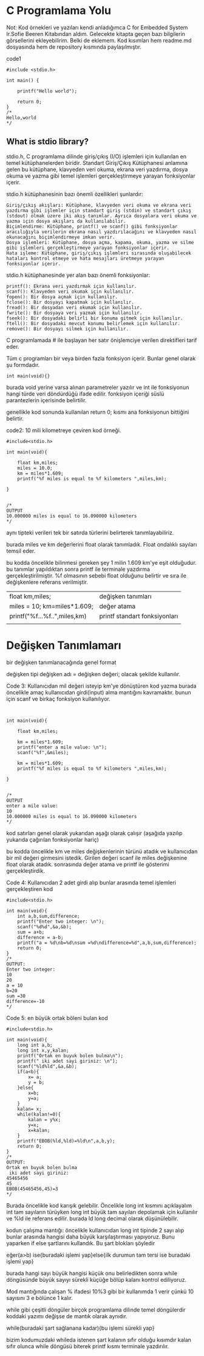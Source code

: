 # C Programlama Yolu


Not: Kod örnekleri ve yazıları kendi anladığımca C for Embedded System Ir.Sofie Beeren Kitabından aldım.
Gelecekte kitapta geçen bazı bilgilerin görsellerini ekleyebilirim. Belki de eklemem.
Kod kısımları hem readme.md dosyasında hem de repository kısmında paylaşılmıştır.

code1
````
#include <stdio.h>

int main() {
    
    printf("Hello world");

    return 0;
}
/*
Hello,world
*/

````


What is stdio library?
---
stdio.h, C programlama dilinde giriş/çıkış (I/O) işlemleri için kullanılan en temel kütüphanelerden biridir. Standart Giriş/Çıkış Kütüphanesi anlamına gelen bu kütüphane, klavyeden veri okuma, ekrana veri yazdırma, dosya okuma ve yazma gibi temel işlemleri gerçekleştirmeye yarayan fonksiyonlar içerir.

stdio.h kütüphanesinin bazı önemli özellikleri şunlardır:

    Giriş/çıkış akışları: Kütüphane, klavyeden veri okuma ve ekrana veri yazdırma gibi işlemler için standart giriş (stdin) ve standart çıkış (stdout) olmak üzere iki akış tanımlar. Ayrıca dosyalara veri okuma ve yazma için dosya akışları da kullanılabilir.
    Biçimlendirme: Kütüphane, printf() ve scanf() gibi fonksiyonlar aracılığıyla verilerin ekrana nasıl yazdırılacağını ve klavyeden nasıl okunacağını biçimlendirmeye imkan verir.
    Dosya işlemleri: Kütüphane, dosya açma, kapama, okuma, yazma ve silme gibi işlemleri gerçekleştirmeye yarayan fonksiyonlar içerir.
    Hata işleme: Kütüphane, giriş/çıkış işlemleri sırasında oluşabilecek hataları kontrol etmeye ve hata mesajları üretmeye yarayan fonksiyonlar içerir.

stdio.h kütüphanesinde yer alan bazı önemli fonksiyonlar:

    printf(): Ekrana veri yazdırmak için kullanılır.
    scanf(): Klavyeden veri okumak için kullanılır.
    fopen(): Bir dosya açmak için kullanılır.
    fclose(): Bir dosyayı kapatmak için kullanılır.
    fread(): Bir dosyadan veri okumak için kullanılır.
    fwrite(): Bir dosyaya veri yazmak için kullanılır.
    fseek(): Bir dosyadaki belirli bir konuma gitmek için kullanılır.
    ftell(): Bir dosyadaki mevcut konumu belirlemek için kullanılır.
    remove(): Bir dosyayı silmek için kullanılır.


C  programlamada # ile başlayan her satır önişlemciye verilen direktifleri tarif eder.


Tüm c programları bir veya birden fazla fonksiyon içerir. Bunlar genel olarak şu formdadır.

````
int main(void){}
````
burada void yerine varsa alınan parametreler yazılır ve int ile fonksiyonun hangi türde veri döndürdüğü ifade edilir.
fonksiyon içeriği süslü parantezlerin içerisinde belirtilir.

genellikle kod sonunda kullanılan return 0; kısmı ana fonksiyonun bittiğini belirtir.


code2: 10 mili kilometreye çeviren kod örneği.

````
#include<stdio.h>

int main(void){
    
    float km,miles;
    miles = 10.0;
    km = miles*1.609;
    printf("%f miles is equal to %f kilometers ",miles,km);
    
}


/*
OUTPUT
10.000000 miles is equal to 16.090000 kilometers 
*/

````

aynı tipteki verileri tek bir satırda türlerini belirterek tanımlayabiliriz.

burada miles ve km değerlerini float olarak tanımladık. Float ondalıklı sayıları temsil eder.

bu kodda öncelikle bilinmesi gereken şey 1 milin 1.609 km'ye eşit olduğudur. bu tanımlar yapıldıktan sonra printf ile terminale yazdırma gerçekleştirilmiştir.
%f olmasının sebebi float olduğunu belirtir ve sıra ile değişkenlere referans verilmiştir.

|   |   |
|---|---|
| float km,miles; | değişken tanımları|
| miles = 10; km=miles*1.609;| değer atama|
| printf("%f...%f..",miles,km) | printf standart fonksiyonları |
|   |   |


# Değişken Tanımlamarı

bir değişken tanımlanacağında genel format

değişken tipi değişken adı = değişken değeri;
olacak şekilde kullanılır. 

Code 3: Kullanıcıdan mil değeri isteyip km'ye dönüştüren kod yazma
burada öncelikle amaç kullanıcıdan girdi(input) alma mantığını kavramaktır.
bunun için scanf ve birkaç fonksiyon kullanılıyor. 


````


int main(void){
    
    float km,miles;
    
    km = miles*1.609;
    printf("enter a mile value: \n");
    scanf("%f",&miles);
    
    km = miles*1.609;
    printf("%f miles is equal to %f kilometers ",miles,km);
    
}


/*
OUTPUT
enter a mile value: 
10
10.000000 miles is equal to 16.090000 kilometers 
*/
````

kod satırları genel olarak yukarıdan aşağı olarak çalışır (aşağıda yazılıp yukarıda çağırılan fonksiyonlar hariç)

bu kodda öncelikle km ve miles değişkenlerinin türünü atadık ve kullanıcıdan bir mil değeri girmesini istedik. Girilen değeri scanf ile miles değişkenine float olarak atadık.
sonrasında değer atama ve printf ile gösterimi gerçekleştirdik.

Code 4: Kullanıcıdan 2 adet girdi alıp bunlar arasında temel işlemleri gerçekleştiren kod 


````
#include<stdio.h>

int main(void){
    int a,b,sum,difference;
    printf("Enter two integer: \n");
    scanf("%d%d",&a,&b);
    sum = a+b;
    difference = a-b;
    printf("a = %d\nb=%d\nsum =%d\ndifference=%d",a,b,sum,difference);
    return 0;
}
/*
OUTPUT:
Enter two integer: 
10
20
a = 10
b=20
sum =30
difference=-10
*/
````

Code 5: en büyük ortak böleni bulan kod

````
#include<stdio.h>

int main(void){
    long int a,b;
    long int x,y,kalan;
    printf("Ortak en buyuk bolen bulma\n");
    printf(" iki adet sayi giriniz: \n");
    scanf("%ld%ld",&a,&b);
    if(a<b){
        x= a;
        y = b;
    }else{
        x=b;
        y=a;
    }
    kalan= x;
    while(kalan!=0){
        kalan = y%x;
        y=x;
        x=kalan;
    }
    printf("EBOB(%ld,%ld)=%ld\n",a,b,y);
    return 0;
}
/*
OUTPUT:
Ortak en buyuk bolen bulma
 iki adet sayi giriniz: 
45465456
45
EBOB(45465456,45)=3
*/
````

Burada öncelikle kod karışık gelebilir.
Öncelikle long int kısmını açıklayalım int tam sayıların türüyken long int büyük tam sayıları depolamak için kullanılır ve %ld ile referans edilir. burada ld long decimal olarak düşünülebilir.

kodun çalışma mantığı:
öncelikle kullanıcıdan long int tipinde 2 sayı alıp bunlar arasında hangisi daha büyük karşılaştırması yapıyoruz. Bunu yaparken if else şartlarını kullandık. Bu şart blokları şöyledir 

eğer(a>b) ise{buradaki işlemi yap}else{ilk durumun tam tersi ise buradaki işlemi yap}

burada hangi sayı büyük hangisi küçük onu belirledikten sonra while döngüsünde büyük sayıyı sürekli küçüğe bölüp kalanı kontrol ediliyoruz.

Mod mantığında çalışan % ifadesi 10%3 gibi bir kullanımda 1 verir çünkü 10 sayısını 3 e bölünce 1 kalır.

while gibi çeşitli döngüler birçok programlama dilinde temel döngülerdir koddaki yazımı değişse de mantık olarak aynıdır.

while(buradaki şart sağlanana kadar){bu işlemi sürekli yap}

bizim kodumuzdaki whileda istenen şart kalanın sıfır olduğu kısımdır kalan sıfır olunca while döngüsü biterek printf kısmı terminale yazdırılır.
